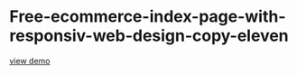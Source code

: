 # Free-ecommerce-index-page-with-responsiv-web-design-copy-eleven
<a href="http://webi4u.com/web/article/Free-ecommerce-index-page-with-responsiv-web-design-copy-eleven/">
  view demo
  </a>
